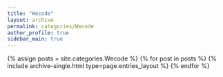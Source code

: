 ```yaml
---
title: "Wecode"
layout: archive
permalink: categories/Wecode
author_profile: true
sidebar_main: true
---
```


{% assign posts = site.categories.Wecode %}
{% for post in posts %} {% include archive-single.html type=page.entries_layout %} {% endfor %}
